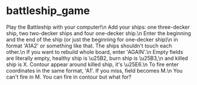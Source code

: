 # battleship_game
Play the Battleship with your computer!\n
Add your ships: one three-decker ship, two two-decker ships and four one-decker ship.\n
Enter the beginning and the end of the ship (or just the beginning for one-decker ship)\n
in format 'A1A2' or something like that. The ships shouldn't touch each other.\n
If you want to rebuild whole board, enter 'AGAIN'.\n
Empty fields are literally empty, healthy ship is \u25B2, burn ship is \u25B3,\n
and killed ship is X. Contour appear around killed ship, it's \u25E6.\n
To fire enter coordinates in the same format, 'A1'. If you miss, field becomes M.\n
You can't fire in M. You can fire in contour but what for?
